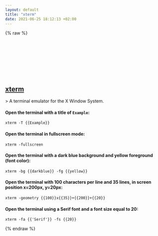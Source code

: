 ```yaml
---
layout: default
title: "xterm"
date: 2021-06-25 18:12:13 +02:00
---
```

{% raw %}
<h2 id="xterm">
  <a href="/en/linux/xterm.html">xterm</a> <a href="#xterm"><svg class="icon">
    <use href="/assets/images/unicode_sprite.svg#link" />
  </svg></a>
</h2>
> A terminal emulator for the X Window System.

#### Open the terminal with a title of `Example`:
```shell
xterm -T {{Example}}
```
#### Open the terminal in fullscreen mode:
```shell
xterm -fullscreen
```
#### Open the terminal with a dark blue background and yellow foreground (font color):
```shell
xterm -bg {{darkblue}} -fg {{yellow}}
```
#### Open the terminal with 100 characters per line and 35 lines, in screen position x=200px, y=20px:
```shell
xterm -geometry {{100}}x{{35}}+{{200}}+{{20}}
```
#### Open the terminal using a Serif font and a font size equal to 20:
```shell
xterm -fa {{'Serif'}} -fs {{20}}
```
{% endraw %}